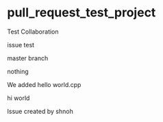 # pull_request_test_project

Test Collaboration

issue test

master branch

nothing


We added hello world.cpp

hi world

Issue created by shnoh